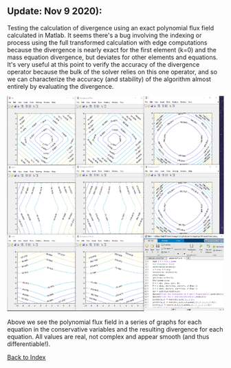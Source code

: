 ## Update: Nov 9 2020):
Testing the calculation of divergence using an exact polynomial flux field calculated in Matlab. It seems there's a bug involving the indexing or process using the full transformed calculation with edge computations because the divergence is nearly exact for the first element (k=0) and the mass equation divergence, but deviates for other elements and equations. It's very useful at this point to verify the accuracy of the divergence operator because the bulk of the solver relies on this one operator, and so we can characterize the accuracy (and stability) of the algorithm almost entirely by evaluating the divergence.

<img src="images/polynomialTestFlux.PNG" width="600" height="500"  alt=""/>

Above we see the polynomial flux field in a series of graphs for each equation in the conservative variables and the resulting divergence for each equation. All values are real, not complex and appear smooth (and thus differentiable!).



[Back to Index](../NOTES_Index.md)
